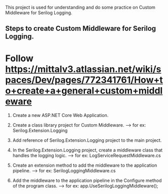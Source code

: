 This project is used for understanding and do some practice on Custom Middleware for Serilog Logging.

## Steps to create Custom Middleware for Serilog Logging.
#  Follow https://mittalv3.atlassian.net/wiki/spaces/Dev/pages/772341761/How+to+create+a+general+custom+middleware
1. Create a new ASP.NET Core Web Application.
2. Create a class library project for Custom Middleware.
   --> for ex: Serilog.Extension.Logging
3. Add reference of Serilog.Extension.Logging project to the main project.

4. In the Serilog.Extension.Logging project, create a middleware class that handles the logging logic.
   --> for ex: LogServiceRequestMiddleware.cs
5. Create an extension method to add the middleware to the application pipeline.
   --> for ex: SerilogLoggingMiddleware.cs
6. Add the middleware to the application pipeline in the Configure method of the program class.
   --> for ex:     app.UseSerilogLoggingMiddleware();

